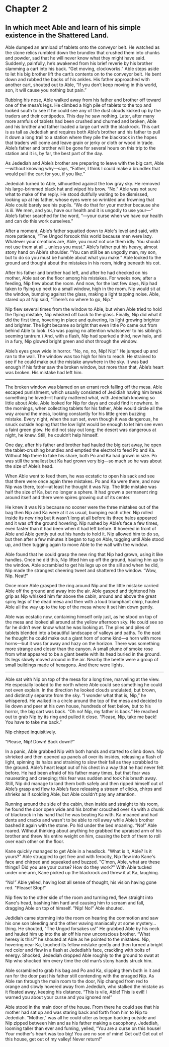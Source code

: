 # Chapter 2

## In which  meet Able and learn of his simple existence in the Shattered Land.

Able dumped an armload of tablets onto the conveyor belt. He watched as the stone relics rumbled down the brundlex that crushed them into chunks and powder, sad that he will never know what they might have said. Suddenly, painfully, he’s awakened from his brief reverie by his brother slamming a cart into his back. “Get moving, clockworks.” Able steps aside to let his big brother lift the cart’s contents on to the conveyor belt. He bent down and rubbed the backs of his ankles. His father approached with another cart, shouted out to Able, “If you don’t keep moving in this world, son, it will cause you nothing but pain.”

Rubbing his nose, Able walked away from his father and brother off toward one of the mesa’s legs. He climbed a high pile of tablets to the top and looked south to see if he could see any of the dust clouds kicked up by the traders and their centipedes. This day he saw nothing. Later, after many more armfuls of tablets had been crushed and churned and broken, Able and his brother and father loaded a large cart with the blackrock. This cart is as tall as Jedediah and requires both Able’s brother and his father to pull it down a long trail to a station where they pile the blackrock in the hopes that traders will come and leave grain or jerky or cloth or wood in trade. Able’s father and brother will be gone for several hours on this trip to the station and it is, by far, the best part of the day.

As Jedediah and Able’s brother are preparing to leave with the big cart, Able—without knowing why—says, “Father, I think I could make a brundlex that would pull the cart for you, if you like.”

Jedediah turned to Able, silhouetted against the low gray sky. He removed his large-brimmed black hat and wiped his brow. “No.” Able was not sure what to make of the reply. He stood dutifully waiting to be dismissed, looking up at his father, whose eyes were so wrinkled and frowning that Able could barely see his pupils. “We do that for your mother because she is *ill*. We men, and you, have our health and it is ungodly to use your—“ Able’s father searched for the word, “—your curse when we have our health and can do this work ourselves.”

After a moment, Able’s father squatted down to Able's level and said, with more patience, “The Ungod forsook this world because men were lazy. Whatever your creations are, Able, you must not use them idly. You should not use them at all... unless you must.” Able’s father put his heavy, almost stony hand on Able’s shoulder. “You can still be an ungodly man, my son, but to do so you must be humble about what you make.” Able looked to the ground and thought about the mistakes in his room, hiding beneath his cot.

After his father and brother had left, and after he had checked on his mother, Able sat on the floor among his mistakes. For weeks now, after a feeding, Nip flew about the room. And now, for the last few days, Nip had taken to flying up next to a small window, high in the room. Nip would sit at the window, bumping against the glass, making a light tapping noise. Able, stared up at Nip said, “There’s no where to go, Nip.”

Nip flew several times from the window to Able, but when Able tried to hold the flying mistake, Nip whisked off back to the glass. Finally, Nip did what it did the first time, hovering in place and quivering, its light growing brighter and brighter. The light became so bright that even little Po came out from behind Able to look. (Ka was paying no attention whatsoever to his sibling’s seeming tantrum.) And, with a flash, Nip had sparked a third, new halo, and in a fury, Nip glowed bright green and shot through the window.

Able’s eyes grew wide in horror. “No, no, no, Nip! Nip!” He jumped up and ran to the wall. The window was too high for him to reach. He strained to see if he could make out the mistake anywhere in the sky. It was bad enough if his father saw the broken window, but more than that, Able’s heart was broken. His mistake had left him.

* * *

The broken window was blamed on an errant rock falling off the mesa. Able escaped punishment, which usually consisted of Jedidiah having him break something he loved—it hardly mattered what, with Jedediah knowing so little about Able. Able looked for Nip for days and could find it nowhere. In the mornings, when collecting tablets for his father, Able would circle all the way around the mesa, looking constantly for his little green buzzing mistake. Every night, when the sun set, even though it was dangerous, he snuck outside hoping that the low light would be enough to let him see even a faint green glow. He did not stay out long; the desert was dangerous at night, he knew. Still, he couldn’t help himself.

One day, after his father and brother had hauled the big cart away, he open the tablet-crushing brundlex and emptied the electrol to feed Po and Ka. Without Nip there to take his share, both Po and Ka had grown in size. Po was still the smallest but Ka had grown very big—so much so he was about the size of Able’s head.

When Able went to feed them, he was ecstatic to open his sack and see that there were once again three mistakes. Po and Ka were there, and now Nip was there, too!—at least he thought it was Nip. The little mistake was half the size of Ka, but no longer a sphere. It had grown a permanent ring around itself and there were spires growing out of its center.

He knew it was Nip because no sooner were the three mistakes out of the bag then Nip and Ka were at it as usual, bumping each other. Nip rolled inside its new ring but it wasn’t long at all before its three halos appeared and it was off the ground hovering. Nip rushed by Able’s face a few times, even faster than it had been when it had left before. It hovered in front of Able and Able gently put out his hands to hold it. Nip allowed him to do so, but then after a few minutes it began to tug on Able, tugging until Able stood up, and then tugging again to move Able to the wall with the window.

Able found that he could grasp the new ring that Nip had grown, using it like handles. Once he did this, Nip lifted him up off the ground, hauling him up to the window. Able scrambled to get his legs up on the sill and when he did, Nip made the strangest cheering tweet and shattered the window. “Wow, Nip. Neat!”

Once more Able grasped the ring around Nip and the little mistake carried Able off the ground and away into the air. Able gasped and tightened his grip as Nip whisked him far above the cabin, around and above the great spiny legs of the dead mesa and then with a loud triumphant chirp, hauled Able all the way up to the top of the mesa where it set him down gently.

Able was ecstatic now, containing himself only just, as he stood on top of the mesa and looked all around at the yellow afternoon sky. He could see so far he didn’t even know what he was looking at. The piles and piles of tablets blended into a beautiful landscape of valleys and paths. To the east he thought he could make out a giant horn of some kind—a horn with more horns—but it was far away and hazy on the horizon. There was something more strange and closer than the canyon. A small plume of smoke rose from what appeared to be a giant beetle with its head buried in the ground. Its legs slowly moved around in the air. Nearby the beetle were a group of small buildings made of hexagons. And there were lights.

* * *

Able sat with Nip on top of the mesa for a long time, marveling at the view. He especially looked to the north where Able could see something he could not even explain. In the direction he looked clouds undulated, but brown, and distinctly separate from the sky.  “I wonder what that is, Nip,” he whispered. He walked in a circle around the top of the mesa and decided to lie down and peer at his own house, hundreds of feet below, but to his horror, the big cart was back. “Oh no! Nip, my father is back.” He reached out to grab Nip by its ring and pulled it close. “Please, Nip, take me back! You have to take me back.”

Nip chirped inquisitively.

“Please, Nip! Down! Back down?”

In a panic, Able grabbed Nip with both hands and started to climb down. Nip shrieked and then opened up panels all over its insides, releasing a flash of light, spinning its halos and straining to slow their fall as they scrabbled to the ground. Able’s heart leapt out of his chest in a way that he had never felt before. He had been afraid of his father many times, but that fear was nauseating and creeping; this fear was sudden and took his breath away. Still, Nip did manage to land them both safely and then ripped himself out of Able’s grasp and flew to Able’s face releasing a stream of clicks, chirps and shrieks as if scolding Able, but Able couldn’t pay any attention.

Running around the side of the cabin, then inside and straight to his room, he found the door open wide and his brother crouched over Ka with a chunk of blackrock in his hand that he was beating Ka with. Ka moaned and had dents and cracks and wasn't to be able to roll away while Able’s brother bashed it again with the stone. Po hid under the bed moaning. “No!” Able roared. Without thinking about anything he grabbed the upraised arm of his brother and threw his entire weight on him, causing the both of them to roll over each other on the floor. 

Kane quickly managed to get Able in a headlock. "What is it, Able? Is it yours?" Able struggled to get free and with ferocity, Nip flew into Kane's face and chirped and squeaked and buzzed. "C'mon, Able, what are these things? Did you use your curse? How do they work?" With Able tucked under one arm, Kane picked up the blackrock and threw it at Ka, laughing.

“No!” Able yelled, having lost all sense of thought, his vision having gone red. "Please! Stop!"

Nip flew to the other side of the room and turning red, flew straight into Kane's head, bashing him hard and causing him to scream and fall, dragging Able on top of himself. "Nip! No!" Able shouted.

Jedidiah came storming into the room on hearing the commotion and saw his one son bleeding and the other waving maniacally at some mystery... thing. He shouted, "The Ungod forsakes us!” He grabbed Able by his neck and hauled him up into the air off his now unconscious brother. “What heresy is this?” he shouted at Able as he pointed to the mistakes. Nip, hovering near Ka, touched its fellow mistake gently and then turned a bright red color and flew in a flash at Jedediah’s face, crackling with bolts of energy. Shocked, Jedediah dropped Able roughly to the ground to swat at Nip who shocked him every time the old man’s stony hands struck him.

Able scrambled to grab his bag and Po and Ka, slipping them both in it and ran for the door past his father still contending with the enraged Nip. As Able ran through the main room to the door, Nip changed from red to orange and slowly hovered away from Jedediah, who stalked the mistake as it floated away, keeping his distance. “This is vile, Able! This is evil! I warned you about your curse and you ignored me!”

Able stood in the main door of the house. From there he could see that his mother had sat up and was staring back and forth from him to Nip to Jedediah. "Mother," was all he could utter as began backing outside and Nip zipped between him and as his father making a cacophony. Jedediah, looming taller than ever and fuming, yelled, “You are a curse on this house! Your mother's heart was too big! You are no son of mine! Get out! Get out of this house, get out of my valley! Never return!”